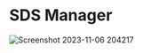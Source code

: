 # SDS Manager
![Screenshot 2023-11-06 204217](https://github.com/qsyatmcode/SDS-Manager/assets/90399477/27f9b9ea-b17e-4a01-9e27-cf8fa6a027f5)
